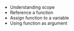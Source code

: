 

* Understanding scope 
* Reference a function
* Assign function to a variable
* Using function as argument












